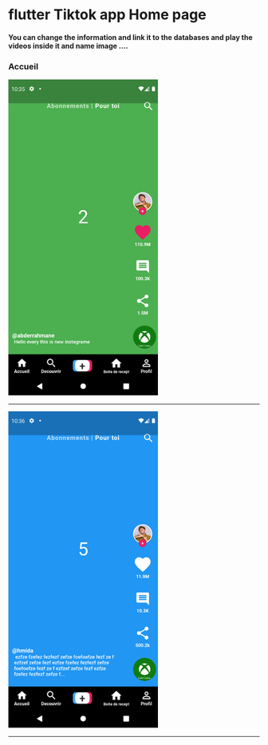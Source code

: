  <h1> flutter Tiktok app Home page </h1>  
 
 
 
<h4> You can change the information and link it to the databases and play the videos inside it and name image ....</h4>


<h3>Accueil</h3> 

<img src="https://github.com/abenkoula71/Flutter-tiktok-app--homepage/blob/main/Screenshot_1633775733.png" width="300" />  



<hr>


<img src="https://github.com/abenkoula71/Flutter-tiktok-app--homepage/blob/main/Screenshot_1633775801.png" width="300" />  
<hr>









